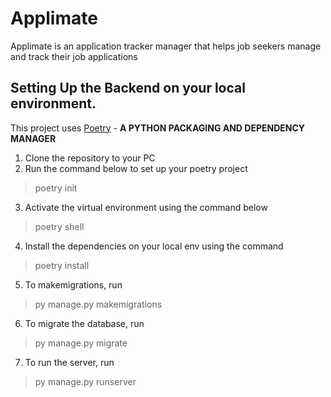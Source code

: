 # Applimate
Applimate is an application tracker manager that helps job seekers manage and track their job applications

## Setting Up the Backend on your local environment.
This project uses [Poetry](https://python-poetry.org/) - **A PYTHON PACKAGING AND DEPENDENCY MANAGER**
1. Clone the repository to your PC
2. Run the command below to set up your poetry project
> poetry init
3. Activate the virtual environment using the command below
> poetry shell
4. Install the dependencies on your local env using the command
> poetry install
5. To makemigrations, run
> py manage.py makemigrations
6. To migrate the database, run
> py manage.py migrate
7. To run the server, run
> py manage.py runserver 
